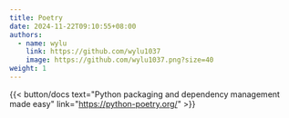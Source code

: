 ```yaml
---
title: Poetry
date: 2024-11-22T09:10:55+08:00
authors:
  - name: wylu
    link: https://github.com/wylu1037
    image: https://github.com/wylu1037.png?size=40
weight: 1
---
```


{{< button/docs text="Python packaging and dependency management made easy" link="https://python-poetry.org/" >}}
